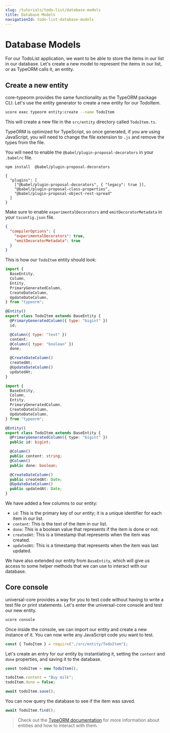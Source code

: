 ```yaml
---
slug: /tutorials/todo-list/database-models
title: Database Models
navigationId: todo-list-database-models
---
```


# Database Models

For our TodoList application, we want to be able to store the items in our list in our database. Let's create a new model to represent the items in our list, or as TypeORM calls it, an entity.

## Create a new entity

core-typeorm provides the same functionality as the TypeORM package CLI. Let's use the entity generator to create a new entity for our TodoItem.

```bash
ucore exec typeorm entity:create --name TodoItem
```

This will create a new file in the `src/entity` directory called `TodoItem.ts`.

<js-only>

TypeORM is optimized for TypeScript, so once generated, if you are using JavaScript, you will need to change the file extension to `.js` and remove the types from the file.

You will need to enable the `@babel/plugin-proposal-decorators` in your `.babelrc` file.

```shell
npm install  @babel/plugin-proposal-decorators
```

```json:title=.babelrc
{
  "plugins": [
    ["@babel/plugin-proposal-decorators", { "legacy": true }],
    "@babel/plugin-proposal-class-properties",
    "@babel/plugin-proposal-object-rest-spread"
  ]
}
```

</js-only>

<ts-only>

Make sure to enable `experimentalDecorators` and `emitDecoratorMetadata` in your `tsconfig.json` file.

```json:title=tsconfig.json
{
  "compilerOptions": {
    "experimentalDecorators": true,
    "emitDecoratorMetadata": true
  }
}
```

</ts-only>

This is how our `TodoItem` entity should look:

```js:title=src/entity/TodoItem.js
import {
  BaseEntity,
  Column,
  Entity,
  PrimaryGeneratedColumn,
  CreateDateColumn,
  UpdateDateColumn,
} from "typeorm";

@Entity()
export class TodoItem extends BaseEntity {
  @PrimaryGeneratedColumn({ type: "bigint" })
  id;

  @Column({ type: "text" })
  content;
  @Column({ type: "boolean" })
  done;

  @CreateDateColumn()
  createdAt;
  @UpdateDateColumn()
  updatedAt;
}
```

```ts:title=src/entity/TodoItem.ts
import {
  BaseEntity,
  Column,
  Entity,
  PrimaryGeneratedColumn,
  CreateDateColumn,
  UpdateDateColumn,
} from "typeorm";

@Entity()
export class TodoItem extends BaseEntity {
  @PrimaryGeneratedColumn({ type: "bigint" })
  public id: bigint;

  @Column()
  public content: string;
  @Column()
  public done: boolean;

  @CreateDateColumn()
  public createdAt: Date;
  @UpdateDateColumn()
  public updatedAt: Date;
}

```

We have added a few columns to our entity:

- `id`: This is the primary key of our entity; it is a unique identifier for each item in our list.
- `content`: This is the text of the item in our list.
- `done`: This is a boolean value that represents if the item is done or not.
- `createdAt`: This is a timestamp that represents when the item was created.
- `updatedAt`: This is a timestamp that represents when the item was last updated.

We have also extended our entity from `BaseEntity`, which will give us access to some helper methods that we can use to interact with our database.

## Core console

universal-core provides a way for you to test code without having to write a test file or print statements. Let's enter the universal-core console and test our new entity.

```bash
ucore console
```

Once inside the console, we can import our entity and create a new instance of it. You can now write any JavaScript code you want to test.

```javascript
const { TodoItem } = require("./src/entity/TodoItem");
```

Let's create an entry for our entity by instantiating it, setting the `content` and `done` properties, and saving it to the database.

```javascript
const todoItem = new TodoItem();

todoItem.content = "Buy milk";
todoItem.done = false;

await todoItem.save();
```

You can now query the database to see if the item was saved.

```javascript
await TodoItem.find();
```

> Check out the [TypeORM documentation](https://typeorm.io/#/) for more information about entities and how to interact with them.
